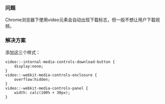### 问题
Chrome浏览器下使用video元素会自动出现下载标志，但一般不想让用户下载视频。

### 解决方案
添加这三个样式：

```
video::-internal-media-controls-download-button {
	display:none;
}
video::-webkit-media-controls-enclosure {  
    overflow:hidden;  
}  
video::-webkit-media-controls-panel {  
    width: calc(100% + 30px);  
} 
```